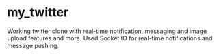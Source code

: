 # my_twitter
Working twitter clone with real-time notification, messaging and image upload features and more.
Used Socket.IO for real-time notifications and message pushing.
